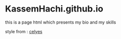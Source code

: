 # KassemHachi.github.io
this is a page html which presents my bio and my skills 

style from : <a href="https://github.com/celyes/" target="_blank" >celyes</a>
